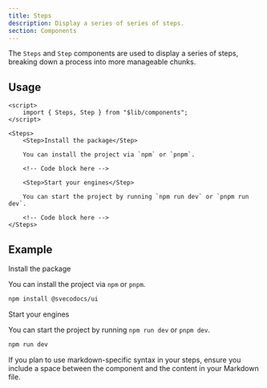 ```yaml
---
title: Steps
description: Display a series of series of steps.
section: Components
---
```


<script>
import { Step, Steps, Callout } from "@svecodocs/kit";
</script>

The `Steps` and `Step` components are used to display a series of steps, breaking down a process into more manageable chunks.

## Usage

```svelte title="document.md"
<script>
	import { Steps, Step } from "$lib/components";
</script>

<Steps>
	<Step>Install the package</Step>

	You can install the project via `npm` or `pnpm`.

	<!-- Code block here -->

	<Step>Start your engines</Step>

	You can start the project by running `npm run dev` or `pnpm run dev`.

	<!-- Code block here -->
</Steps>
```

## Example

<Steps>

<Step>Install the package</Step>

You can install the project via `npm` or `pnpm`.

```bash
npm install @svecodocs/ui
```

<Step>Start your engines</Step>

You can start the project by running `npm run dev` or `pnpm dev`.

```bash
npm run dev
```

</Steps>

<Callout type="note">
	If you plan to use markdown-specific syntax in your steps, ensure you include a space between the component and the content in your Markdown file.
</Callout>
